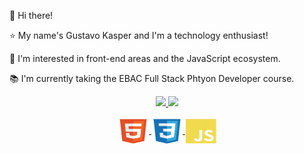 👋 Hi there!

⭐ My name's Gustavo Kasper and I'm a technology enthusiast!

👀 I'm interested in front-end areas and the JavaScript ecosystem.

📚 I'm currently taking the EBAC Full Stack Phtyon Developer course.

<div align="center">
  <a href="https://github.com/kaspergustavo">
  <img height="180em" src="https://github-readme-stats.vercel.app/api?username=kaspergustavo&show_icons=true&theme=dracula&include_all_commits=true&count_private=true"/>
  <img height="180em" src="https://github-readme-stats.vercel.app/api/top-langs/?username=kaspergustavo&layout=compact&langs_count=7&theme=dracula"/>
</div>
<div style="display: inline_block" align="center"><br>
  <img align="center" alt="HTML" height="40" width="50" src="https://raw.githubusercontent.com/devicons/devicon/master/icons/html5/html5-original.svg">
  <img align="center" alt="CSS" height="40" width="50" src="https://raw.githubusercontent.com/devicons/devicon/master/icons/css3/css3-original.svg">
  <img align="center" alt=-Js" height="40" width="50" src="https://raw.githubusercontent.com/devicons/devicon/master/icons/javascript/javascript-plain.svg">
</div>
